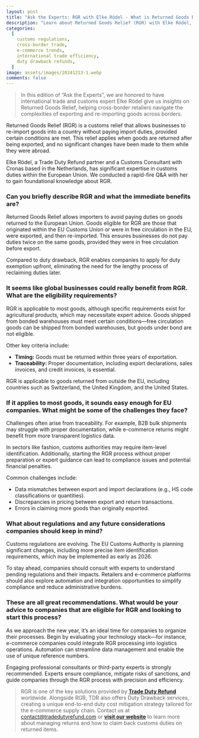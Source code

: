 ```yaml
---
layout: post
title: "Ask the Experts: RGR with Elke Rödel - What is Returned Goods Relief and Who Can Benefit?"
description: "Learn about Returned Goods Relief (RGR) with Elke Rödel, an expert in customs and international trade, and how it benefits global businesses."
categories:
  [
    customs regulations,
    cross-border trade,
    e-commerce trends,
    international trade efficiency,
    duty drawback refunds,
  ]
image: assets/images/20241213-1.webp
comments: false
---
```


> In this edition of “Ask the Experts”, we are honored to have international trade and customs expert Elke Rödel give us insights on Returned Goods Relief, helping cross-border retailers navigate the complexities of exporting and re-importing goods across borders.

Returned Goods Relief (RGR) is a customs relief that allows businesses to re-import goods into a country without paying import duties, provided certain conditions are met. This relief applies when goods are returned after being exported, and no significant changes have been made to them while they were abroad.

Elke Rödel, a Trade Duty Refund partner and a Customs Consultant with Cronas based in the Netherlands, has significant expertise in customs duties within the European Union. We conducted a rapid-fire Q&A with her to gain foundational knowledge about RGR.

### Can you briefly describe RGR and what the immediate benefits are?

Returned Goods Relief allows importers to avoid paying duties on goods returned to the European Union. Goods eligible for RGR are those that originated within the EU Customs Union or were in free circulation in the EU, were exported, and then re-imported. This ensures businesses do not pay duties twice on the same goods, provided they were in free circulation before export.

Compared to duty drawback, RGR enables companies to apply for duty exemption upfront, eliminating the need for the lengthy process of reclaiming duties later.

### It seems like global businesses could really benefit from RGR. What are the eligibility requirements?

RGR is applicable to most goods, although specific requirements exist for agricultural products, which may necessitate expert advice. Goods shipped from bonded warehouses must meet certain conditions—free circulation goods can be shipped from bonded warehouses, but goods under bond are not eligible.

Other key criteria include:

- **Timing:** Goods must be returned within three years of exportation.
- **Traceability:** Proper documentation, including export declarations, sales invoices, and credit invoices, is essential.

RGR is applicable to goods returned from outside the EU, including countries such as Switzerland, the United Kingdom, and the United States.

### If it applies to most goods, it sounds easy enough for EU companies. What might be some of the challenges they face?

Challenges often arise from traceability. For example, B2B bulk shipments may struggle with proper documentation, while e-commerce returns might benefit from more transparent logistics data.

In sectors like fashion, customs authorities may require item-level identification. Additionally, starting the RGR process without proper preparation or expert guidance can lead to compliance issues and potential financial penalties.

Common challenges include:

- Data mismatches between export and import declarations (e.g., HS code classifications or quantities).
- Discrepancies in pricing between export and return transactions.
- Errors in claiming more goods than originally exported.

### What about regulations and any future considerations companies should keep in mind?

Customs regulations are evolving. The EU Customs Authority is planning significant changes, including more precise item identification requirements, which may be implemented as early as 2026.

To stay ahead, companies should consult with experts to understand pending regulations and their impacts. Retailers and e-commerce platforms should also explore automation and integration opportunities to simplify compliance and reduce administrative burdens.

### These are all great recommendations. What would be your advice to companies that are eligible for RGR and looking to start this process?

As we approach the new year, it’s an ideal time for companies to organize their processes. Begin by evaluating your technology stack—for instance, e-commerce companies could integrate RGR processing into logistics operations. Automation can streamline data management and enable the use of unique reference numbers.

Engaging professional consultants or third-party experts is strongly recommended. Experts ensure compliance, mitigate risks of sanctions, and guide companies through the RGR process with precision and efficiency.

> RGR is one of the key solutions provided by [**Trade Duty Refund**](https://tradedutyrefund.com) worldwide. Alongside RGR, TDR also offers Duty Drawback services, creating a unique end-to-end duty cost mitigation strategy tailored for the e-commerce supply chain.
> Contact us at [contact@tradedutyrefund.com](mailto:contact@tradedutyrefund.com) or [**visit our website**](https://tradedutyrefund.com) to learn more about managing returns and how to claim back customs duties on returned items.
